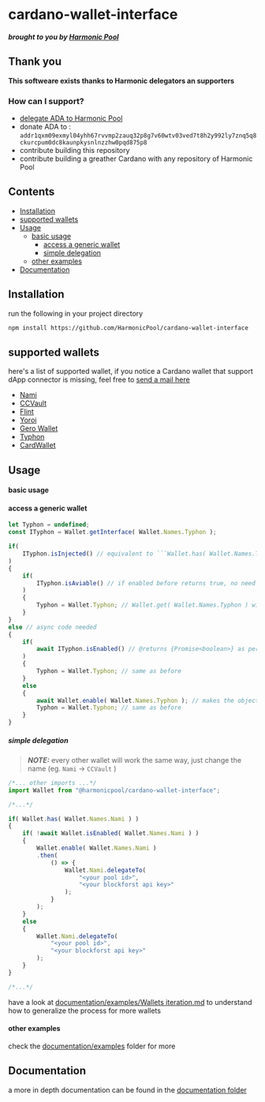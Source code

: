 # cardano-wallet-interface
##### brought to you by [Harmonic Pool](https://harmonicpool.on.fleek.co/)

## Thank you

**This softweare exists thanks to Harmonic delegators an supporters**

### How can I support?

- [delegate ADA to Harmonic Pool](https://harmonicpool.on.fleek.co/delegate/)
- donate ADA to : ```addr1qxm09exmyl04yhh67rvvmp2zauq32p8g7v60wtv03ved7t8h2y992ly7znq5q8ckurcpum0dc8kaunpkysnlnzzhw0pqd875p8```
- contribute building this repository
- contribute building a greather Cardano with any repository of Harmonic Pool

## Contents
- [Installation](#Installation)
- [supported wallets](#supported)
- [Usage](#Usage)
    - [basic usage](#basic_usage)
        - [access a generic wallet](#acces_wallet)
        - [simple delegation](#simple_delegation)
    - [other examples](#oth_examples)
- [Documentation](#docs_link)

## Installation

run the following in your project directory

```bash
npm install https://github.com/HarmonicPool/cardano-wallet-interface
```

<a name="supported">
</a>
<h2>supported wallets</h2>

here's a list of supported wallet, if you notice a Cardano wallet that support dApp connector is missing, feel free to [send a mail here](mailto:harmonic.pool@protonmail.com)

- [Nami](https://namiwallet.io/)
- [CCVault](https://ccvault.io/)
- [Flint](https://flint-wallet.com/)
- [Yoroi](https://yoroi-wallet.com/#/)
- [Gero Wallet](https://www.gerowallet.io/)
- [Typhon](https://typhonwallet.io/#/)
- [CardWallet](https://cardwallet.fi/)


## Usage

<a name="basic_usage">
</a>
<h4>basic usage</h4>


<a name="acces_wallet">
</a>
<h4>access a generic wallet</h4>

```js
let Typhon = undefined;
const ITyphon = Wallet.getInterface( Wallet.Names.Typhon );

if( 
    ITyphon.isInjected() // equivalent to ```Wallet.has( Wallet.Names.Typhon )```
)
{
    if(
        ITyphon.isAviable() // if enabled before returns true, no need to perform async calls
    )
    {
        Typhon = Wallet.Typhon; // Wallet.get( Wallet.Names.Typhon ) will do the same
    }
}
else // async code needed
{
    if(
        await ITyphon.isEnabled() // @returns {Promise<boolean>} as per CIP0030 definition
    )
    {
        Typhon = Wallet.Typhon; // same as before
    }
    else
    {
        await Wallet.enable( Wallet.Names.Typhon ); // makes the object aviable
        Typhon = Wallet.Typhon; // same as before
    }
}
```


<a name="simple_delegation">
</a>

##### simple delegation

> **_NOTE:_** every other wallet will work the same way, just change the name (eg. ```Nami``` -> ```CCVault``` )

```js
/*... other imports ...*/
import Wallet from "@harmonicpool/cardano-wallet-interface";

/*...*/

if( Wallet.has( Wallet.Names.Nami ) )
{
    if( !await Wallet.isEnabled( Wallet.Names.Nami ) )
    {
        Wallet.enable( Wallet.Names.Nami )
        .then(
            () => {
                Wallet.Nami.delegateTo(
                    "<your pool id>",
                    "<your blockforst api key>"
                );
            }
        );
    }
    else
    {
        Wallet.Nami.delegateTo(
            "<your pool id>",
            "<your blockforst api key>"
        );
    }
}

/*...*/
```

have a look at [documentation/examples/Wallets iteration.md]() to understand how to generalize the process for more wallets

<a name="oth_examples">
</a>
<h4>other examples</h4>

check the [documentation/examples](https://github.com/HarmonicPool/cardano-wallet-interface/tree/main/documentation/examples) folder for more


<a name="docs_link">
</a>
<h2>Documentation</h2>

a more in depth documentation can be found in the [documentation folder](https://github.com/HarmonicPool/cardano-wallet-interface/tree/main/documentation)
